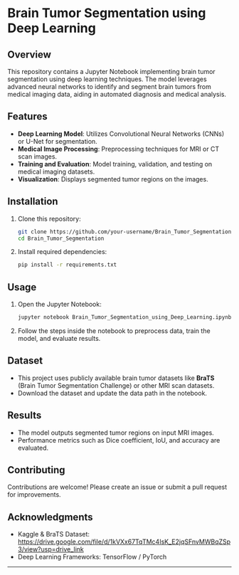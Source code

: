 # Brain Tumor Segmentation using Deep Learning

## Overview
This repository contains a Jupyter Notebook implementing brain tumor segmentation using deep learning techniques. The model leverages advanced neural networks to identify and segment brain tumors from medical imaging data, aiding in automated diagnosis and medical analysis.

## Features
- **Deep Learning Model**: Utilizes Convolutional Neural Networks (CNNs) or U-Net for segmentation.
- **Medical Image Processing**: Preprocessing techniques for MRI or CT scan images.
- **Training and Evaluation**: Model training, validation, and testing on medical imaging datasets.
- **Visualization**: Displays segmented tumor regions on the images.

## Installation
1. Clone this repository:
   ```sh
   git clone https://github.com/your-username/Brain_Tumor_Segmentation.git
   cd Brain_Tumor_Segmentation
   ```
2. Install required dependencies:
   ```sh
   pip install -r requirements.txt
   ```

## Usage
1. Open the Jupyter Notebook:
   ```sh
   jupyter notebook Brain_Tumor_Segmentation_using_Deep_Learning.ipynb
   ```
2. Follow the steps inside the notebook to preprocess data, train the model, and evaluate results.

## Dataset
- This project uses publicly available brain tumor datasets like **BraTS** (Brain Tumor Segmentation Challenge) or other MRI scan datasets.
- Download the dataset and update the data path in the notebook.

## Results
- The model outputs segmented tumor regions on input MRI images.
- Performance metrics such as Dice coefficient, IoU, and accuracy are evaluated.

## Contributing
Contributions are welcome! Please create an issue or submit a pull request for improvements.

## Acknowledgments
- Kaggle & BraTS Dataset: https://drive.google.com/file/d/1kVXx67TqTMc4IsK_E2jqSFnvMWBqZSp3/view?usp=drive_link
- Deep Learning Frameworks: TensorFlow / PyTorch

---



